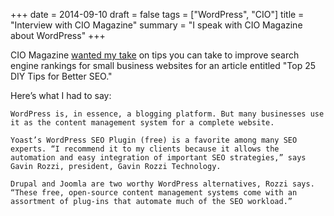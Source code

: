 +++
date = 2014-09-10
draft = false
tags = ["WordPress", "CIO"]
title = "Interview with CIO Magazine"
summary = "I speak with CIO Magazine about WordPress"
+++

CIO Magazine [wanted my take](https://www.cio.com/article/2460827/search/seo-sem-top-25-diy-tips-for-better-seo.html) on tips you can take to improve search engine rankings for small business websites for an article entitled "Top 25 DIY Tips for Better SEO."

Here’s what I had to say:

    WordPress is, in essence, a blogging platform. But many businesses use it as the content management system for a complete website.

    Yoast’s WordPress SEO Plugin (free) is a favorite among many SEO experts. “I recommend it to my clients because it allows the automation and easy integration of important SEO strategies,” says Gavin Rozzi, president, Gavin Rozzi Technology.

    Drupal and Joomla are two worthy WordPress alternatives, Rozzi says. “These free, open-source content management systems come with an assortment of plug-ins that automate much of the SEO workload.”
